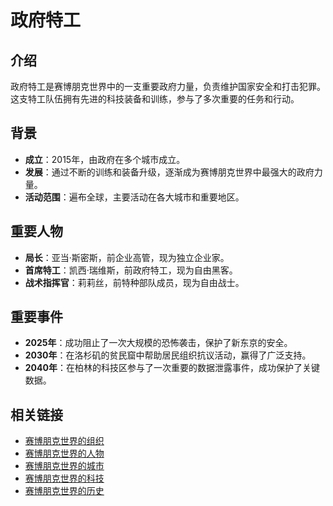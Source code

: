 # 政府特工

## 介绍
政府特工是赛博朋克世界中的一支重要政府力量，负责维护国家安全和打击犯罪。这支特工队伍拥有先进的科技装备和训练，参与了多次重要的任务和行动。

## 背景
- **成立**：2015年，由政府在多个城市成立。
- **发展**：通过不断的训练和装备升级，逐渐成为赛博朋克世界中最强大的政府力量。
- **活动范围**：遍布全球，主要活动在各大城市和重要地区。

## 重要人物
- **局长**：亚当·斯密斯，前企业高管，现为独立企业家。
- **首席特工**：凯西·瑞维斯，前政府特工，现为自由黑客。
- **战术指挥官**：莉莉丝，前特种部队成员，现为自由战士。

## 重要事件
- **2025年**：成功阻止了一次大规模的恐怖袭击，保护了新东京的安全。
- **2030年**：在洛杉矶的贫民窟中帮助居民组织抗议活动，赢得了广泛支持。
- **2040年**：在柏林的科技区参与了一次重要的数据泄露事件，成功保护了关键数据。

## 相关链接
- [赛博朋克世界的组织](README.md)
- [赛博朋克世界的人物](../人物/README.md)
- [赛博朋克世界的城市](../城市/README.md)
- [赛博朋克世界的科技](../科技/README.md)
- [赛博朋克世界的历史](../历史/README.md)
